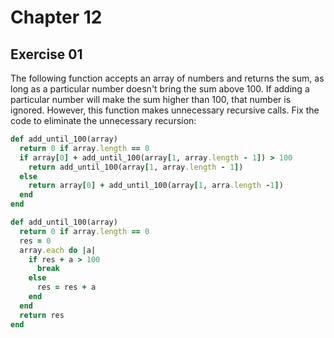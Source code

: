 # Chapter 12

## Exercise 01

The following function accepts an array of numbers and returns the sum, as long as a particular number doesn't bring the sum above 100. If adding a particular number will make the sum higher than 100, that number is ignored. However, this function makes unnecessary recursive calls. Fix the code to eliminate the unnecessary recursion:

```ruby
def add_until_100(array)
  return 0 if array.length == 0
  if array[0] + add_until_100(array[1, array.length - 1]) > 100
    return add_until_100(array[1, array.length - 1])
  else
    return array[0] + add_until_100(array[1, arra.length -1])
  end
end
```

```ruby
def add_until_100(array)
  return 0 if array.length == 0
  res = 0
  array.each do |a|
    if res + a > 100
      break
    else
      res = res + a
    end
  end
  return res
end
```
